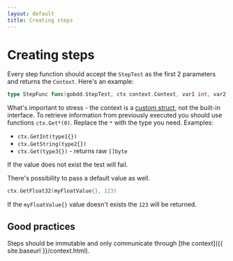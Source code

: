 ```yaml
---
layout: default
title: Creating steps
---
```


# Creating steps

Every step function should accept the `StepTest` as the first 2 parameters and returns the `Context`. Here's an example:

```go
type StepFunc func(gobdd.StepTest, ctx context.Context, var1 int, var2 string)
```

What's important to stress - the context is a [custom struct](https://github.com/go-bdd/gobdd/tree/master/context), not the built-in interface.
To retrieve information from previously executed you should use functions `ctx.Get*(0)`. Replace the `*` with the type you need. Examples:

* `ctx.GetInt(type1{})`
* `ctx.GetString(type2{})`
* `ctx.Get(type3{})` - returns raw `[]byte`

If the value does not exist the test will fail.

There's possibility to pass a default value as well.

```go
ctx.GetFloat32(myFloatValue{}, 123)
```

If the `myFloatValue{}` value doesn't exists the `123` will be returned.

## Good practices

Steps should be immutable and only communicate through [the context]({{ site.baseurl }}/context.html).
